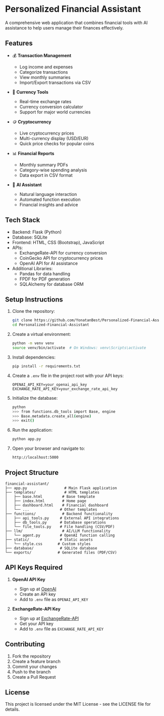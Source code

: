 # Personalized Financial Assistant

A comprehensive web application that combines financial tools with AI assistance to help users manage their finances effectively.

## Features

- 💰 **Transaction Management**
  - Log income and expenses
  - Categorize transactions
  - View monthly summaries
  - Import/Export transactions via CSV

- 💱 **Currency Tools**
  - Real-time exchange rates
  - Currency conversion calculator
  - Support for major world currencies

- 🪙 **Cryptocurrency**
  - Live cryptocurrency prices
  - Multi-currency display (USD/EUR)
  - Quick price checks for popular coins

- 📊 **Financial Reports**
  - Monthly summary PDFs
  - Category-wise spending analysis
  - Data export in CSV format

- 🤖 **AI Assistant**
  - Natural language interaction
  - Automated function execution
  - Financial insights and advice

## Tech Stack

- Backend: Flask (Python)
- Database: SQLite
- Frontend: HTML, CSS (Bootstrap), JavaScript
- APIs: 
  - ExchangeRate-API for currency conversion
  - CoinGecko API for cryptocurrency prices
  - OpenAI API for AI assistance
- Additional Libraries:
  - Pandas for data handling
  - FPDF for PDF generation
  - SQLAlchemy for database ORM

## Setup Instructions

1. Clone the repository:
   ```bash
   git clone https://github.com/YonatanBest/Personalized-Financial-Assistant.git
   cd Personalized-Financial-Assistant
   ```

2. Create a virtual environment:
   ```bash
   python -m venv venv
   source venv/bin/activate  # On Windows: venv\Scripts\activate
   ```

3. Install dependencies:
   ```bash
   pip install -r requirements.txt
   ```

4. Create a `.env` file in the project root with your API keys:
   ```
   OPENAI_API_KEY=your_openai_api_key
   EXCHANGE_RATE_API_KEY=your_exchange_rate_api_key
   ```

5. Initialize the database:
   ```bash
   python
   >>> from functions.db_tools import Base, engine
   >>> Base.metadata.create_all(engine)
   >>> exit()
   ```

6. Run the application:
   ```bash
   python app.py
   ```

7. Open your browser and navigate to:
   ```
   http://localhost:5000
   ```

## Project Structure

```
financial-assistant/
├── app.py                 # Main Flask application
├── templates/             # HTML templates
│   ├── base.html         # Base template
│   ├── index.html        # Home page
│   ├── dashboard.html    # Financial dashboard
│   └── ...              # Other templates
├── functions/            # Backend functionality
│   ├── api_tools.py     # External API integrations
│   ├── db_tools.py      # Database operations
│   └── file_tools.py    # File handling (CSV/PDF)
├── llm/                  # AI/LLM functionality
│   └── agent.py         # OpenAI function calling
├── static/              # Static assets
│   └── style.css       # Custom styles
├── database/            # SQLite database
└── exports/            # Generated files (PDF/CSV)
```

## API Keys Required

1. **OpenAI API Key**
   - Sign up at [OpenAI](https://platform.openai.com/)
   - Create an API key
   - Add to `.env` file as `OPENAI_API_KEY`

2. **ExchangeRate-API Key**
   - Sign up at [ExchangeRate-API](https://www.exchangerate-api.com/)
   - Get your API key
   - Add to `.env` file as `EXCHANGE_RATE_API_KEY`

## Contributing

1. Fork the repository
2. Create a feature branch
3. Commit your changes
4. Push to the branch
5. Create a Pull Request

## License

This project is licensed under the MIT License - see the LICENSE file for details. 